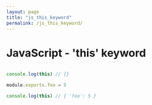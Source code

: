 ```yaml
---
layout: page
title: "js_this_keyword"
permalink: /js_this_keyword/
---
```


# JavaScript - 'this' keyword

```js

console.log(this) // {}

module.exports.foo = 5

console.log(this) // { 'foo': 5 }

```
